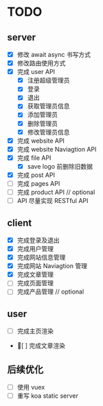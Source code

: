 # TODO

## server

- [x] 修改 await async 书写方式
- [x] 修改路由使用方式
- [x] 完成 user API
  - [x] 注册超级管理员
  - [x] 登录
  - [x] 退出
  - [x] 获取管理员信息
  - [x] 添加管理员
  - [x] 删除管理员
  - [x] 修改管理员信息
- [x] 完成 website API
- [x] 完成 website Naviagtion API
- [x] 完成 file API
  - [x] save logo 前删除旧数据
- [x] 完成 post API
- [ ] 完成 pages API
- [ ] 完成 product API // optional
- [ ] API 尽量实现 RESTful API

## client

- [x] 完成登录及退出
- [x] 完成用户管理
- [x] 完成网站信息管理
- [x] 完成网站 Naviagtion 管理
- [x] 完成文章管理
- [ ] 完成页面管理
- [ ] 完成产品管理 // optional

## user

- [ ] 完成主页渲染
- [ ] 完成文章渲染

## 后续优化

- [ ] 使用 vuex
- [ ] 重写 koa static server
